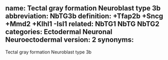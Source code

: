 name: Tectal gray formation Neuroblast type 3b
abbreviation: NbTG3b
definition: +Tfap2b +Sncg +Mmd2 +Klhl1 -Isl1
related: NbTG1 NbTG NbTG2
categories: Ectodermal Neuronal Neuroectodermal
version: 2
synonyms:
---

Tectal gray formation Neuroblast type 3b

